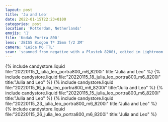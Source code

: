 ```yaml
---
layout: post
title: 'Ju and Leo'
date: 2022-01-15T22:23+0100
categories: post
location: 'Rotterdam, Netherlands'
emojis: '🔞'
film: 'Kodak Portra 800'
lens: 'ZEISS Biogon T* 35mm f/2 ZM'
camera: 'Leica M6 TTL'
scan: 'scanned from negative with a Plustek 8200i, edited in Lightroom'
---
```


{% include candystore.liquid file:"20220115_1_julia_leo_portra800_m6_8200i" title:"Julia and Leo" %}
{% include candystore.liquid file:"20220115_18_julia_leo_portra800_m6_8200i" title:"Julia and Leo" %}
{% include candystore.liquid file:"20220115_16_julia_leo_portra800_m6_8200i" title:"Julia and Leo" %}
{% include candystore.liquid file:"20220115_15_julia_leo_portra800_m6_8200i" title:"Julia and Leo" %}
{% include candystore.liquid file:"20220115_23_julia_leo_portra800_m6_8200i" title:"Julia and Leo" %}
{% include candystore.liquid file:"20220115_26_julia_leo_portra800_m6_8200i" title:"Julia and Leo" %}